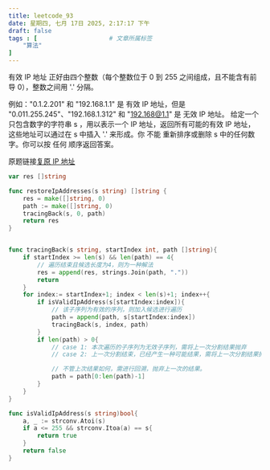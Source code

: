 ```yaml
---
title: leetcode_93
date: 星期四, 七月 17日 2025, 2:17:17 下午
draft: false
tags : [                    # 文章所属标签
    "算法"
]
---
```


有效 IP 地址 正好由四个整数（每个整数位于 0 到 255 之间组成，且不能含有前导 0），整数之间用 '.' 分隔。

例如："0.1.2.201" 和 "192.168.1.1" 是 有效 IP 地址，但是 "0.011.255.245"、"192.168.1.312" 和 "192.168@1.1" 是 无效 IP 地址。
给定一个只包含数字的字符串 s ，用以表示一个 IP 地址，返回所有可能的有效 IP 地址，这些地址可以通过在 s 中插入 '.' 来形成。你 不能 重新排序或删除 s 中的任何数字。你可以按 任何 顺序返回答案。

原题链接[复原 IP 地址](https://leetcode.cn/problems/restore-ip-addresses/description/)

```go
var res []string

func restoreIpAddresses(s string) []string {
    res = make([]string, 0)
    path := make([]string, 0)
    tracingBack(s, 0, path)
    return res
}


func tracingBack(s string, startIndex int, path []string){
    if startIndex >= len(s) && len(path) == 4{
        // 遍历结束且候选长度为4，则为一种解法
        res = append(res, strings.Join(path, ".")) 
        return
    }
    for index:= startIndex+1; index < len(s)+1; index++{
        if isValidIpAddress(s[startIndex:index]){
            // 该子序列为有效的序列，则加入候选进行遍历
            path = append(path, s[startIndex:index])
            tracingBack(s, index, path)
        }
        if len(path) > 0{
            // case 1: 本次遍历的子序列为无效子序列，需将上一次分割结果抛弃
            // case 2: 上一次分割结束，已经产生一种可能结果，需将上一次分割结果抛弃，开始回溯下一种解法

            // 不管上次结果如何，需进行回溯，抛弃上一次的结果。
            path = path[0:len(path)-1]
        }
    }
}

func isValidIpAddress(s string)bool{
    a, _ := strconv.Atoi(s)
    if a <= 255 && strconv.Itoa(a) == s{
        return true
    }
    return false
}
```